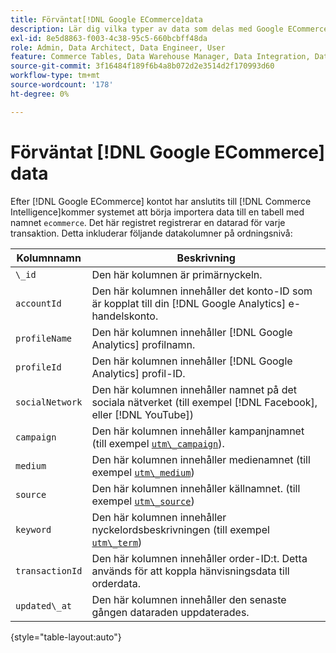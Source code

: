 ```yaml
---
title: Förväntat[!DNL Google ECommerce]data
description: Lär dig vilka typer av data som delas med Google ECommerce.
exl-id: 8e5d8863-f003-4c38-95c5-660bcbff48da
role: Admin, Data Architect, Data Engineer, User
feature: Commerce Tables, Data Warehouse Manager, Data Integration, Data Import/Export
source-git-commit: 3f16484f189f6b4a8b072d2e3514d2f170993d60
workflow-type: tm+mt
source-wordcount: '178'
ht-degree: 0%

---
```


# Förväntat [!DNL Google ECommerce] data

Efter [!DNL Google ECommerce] kontot har anslutits till [!DNL Commerce Intelligence]kommer systemet att börja importera data till en tabell med namnet `ecommerce`. Det här registret registrerar en datarad för varje transaktion. Detta inkluderar följande datakolumner på ordningsnivå:

| Kolumnnamn | Beskrivning |
|-----|-----|
| `\_id` | Den här kolumnen är primärnyckeln. |
| `accountId` | Den här kolumnen innehåller det konto-ID som är kopplat till din [!DNL Google Analytics] e-handelskonto. |
| `profileName` | Den här kolumnen innehåller [!DNL Google Analytics] profilnamn. |
| `profileId` | Den här kolumnen innehåller [!DNL Google Analytics] profil-ID. |
| `socialNetwork` | Den här kolumnen innehåller namnet på det sociala nätverket (till exempel [!DNL Facebook], eller [!DNL YouTube]) |
| `campaign` | Den här kolumnen innehåller kampanjnamnet (till exempel [`utm\_campaign`](https://support.google.com/analytics/answer/1033867?hl=en)). |
| `medium` | Den här kolumnen innehåller medienamnet (till exempel [`utm\_medium`](https://support.google.com/analytics/answer/1033867?hl=en)) |
| `source` | Den här kolumnen innehåller källnamnet. (till exempel [`utm\_source`](https://support.google.com/analytics/answer/1033867?hl=en)) |
| `keyword` | Den här kolumnen innehåller nyckelordsbeskrivningen (till exempel [`utm\_term`](https://support.google.com/analytics/answer/1033867?hl=en)) |
| `transactionId` | Den här kolumnen innehåller order-ID:t. Detta används för att koppla hänvisningsdata till orderdata. |
| `updated\_at` | Den här kolumnen innehåller den senaste gången dataraden uppdaterades. |

{style="table-layout:auto"}
